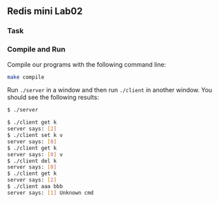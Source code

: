 ## Redis mini Lab02

### Task 

### Compile and Run
Compile our programs with the following command line:

```bash
make compile
```

Run `./server` in a window and then run `./client` in another window. You should see the following results:

```bash
$ ./server
```

```bash
$ ./client get k
server says: [2]
$ ./client set k v
server says: [0]
$ ./client get k
server says: [0] v
$ ./client del k
server says: [0]
$ ./client get k
server says: [2]
$ ./client aaa bbb
server says: [1] Unknown cmd
```